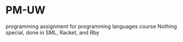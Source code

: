# PM-UW
programming assignment for programming languages course
Nothing special, done in SML, Racket, and Rby
